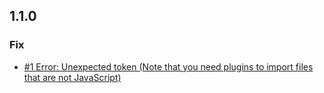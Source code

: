 ## 1.1.0
### Fix
* [#1 Error: Unexpected token (Note that you need plugins to import files that are not JavaScript)](https://github.com/wisniewski94/shopify-lit-element-template/issues/1)